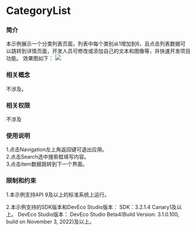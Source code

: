 # CategoryList
### 简介
本示例展示一个分类列表页面，列表中每个类别从1增加到6，且点击列表数据可以跳转到详情页面，开发人员可修改或添加自己的文本和图像等，并快速开发项目功能。
效果图如下：
![](screenshots/CategoryList.gif)

### 相关概念
不涉及。

### 相关权限
不涉及

### 使用说明
   
1.点击Navigation左上角返回键可退出应用。   
2.点击Search选中搜索框填写内容。  
3.点击item数据跳转到下一个界面。

### 限制和约束

1.本示例支持API 9及以上的标准系统上运行。

2.本示例支持的SDK版本和DevEco Studio版本：
SDK：3.2.1.4 Canary1及以上。
DevEco Studio版本： DevEco Studio Beta4(Build Version: 3.1.0.100, build on November 3, 2022)及以上。